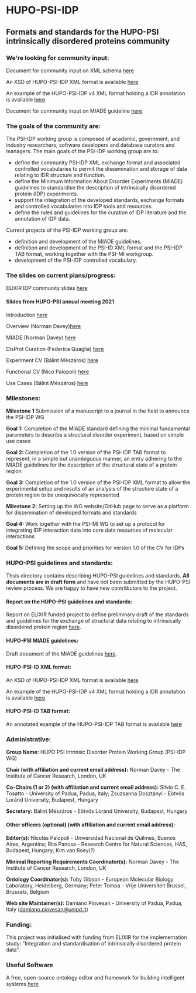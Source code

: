 # HUPO-PSI-IDP
## Formats and standards for the HUPO-PSI intrinsically disordered proteins community


### We're looking for community input:
Document for community input on XML schema [here](https://docs.google.com/document/d/1rfB3FiM6vSIGw3bQtQZdZeVhF-_fvTXMOu8UqdNfXdY/edit?usp=sharing)

An XSD of HUPO-PSI-IDP XML format is available [here](./formats/xml/draft_v4/PSI-ID_schema-v4.xsd)

An example of the HUPO-PSI-IDP v4 XML format holding a IDR annotation is available [here](./formats/xml/draft_v4/instance-v4-pmid_27515574.xml)


Document for community input on MIADE guideline [here](https://docs.google.com/document/d/1SK7UvZrpg6KQkkXpcN90Pipqhyc_DdoUNHTWxnX0H-M/)

### The goals of the community are:
The PSI-IDP working group is composed of academic, government, and industry researchers, software developers and database curators and managers. The main goals of the PSI-IDP working group are to:
* define the community PSI-IDP XML exchange format and associated controlled vocabularies to permit the dissemination and storage of data relating to IDR structure and function.
* define the Minimum Information About Disorder Experiments (MIADE) guidelines to standardise the description of intrinsically disordered protein (IDP) experiments.
* support the integration of the developed standards, exchange formats and controlled vocabularies into IDP tools and resources.
* define the rules and guidelines for the curation of IDP literature and the annotation of IDP data.

Current projects of the PSI-IDP working group are:
* definition and development of the MIADE guidelines.
* definition and development of the PSI-ID XML format and the PSI-IDP TAB format, working together with the PSI-MI workgroup.
* development of the PSI-IDP controlled vocabulary.

### The slides on current plans/progress:
ELIXIR IDP community slides [here](https://docs.google.com/presentation/d/1VniSns2tD1f-rjF2grMKGqHPTWRYkECjLZ0KSJctQO0/edit?usp=sharing)


#### Slides from HUPO-PSI annual meeting 2021
Introduction [here](https://docs.google.com/presentation/d/1nn0BeRtmD9R-RVj2TAw-4LaSP4M7y8fDO0EUotzEX7I/edit?usp=sharing)

Overview (Norman Davey)[here](https://docs.google.com/presentation/d/1yNTuRpAjOPSFSEsSOARKO9s5gsblI6IgDUTYIubKLrE/edit?usp=sharing)

MIADE (Norman Davey) [here](https://docs.google.com/presentation/d/1nn0BeRtmD9R-RVj2TAw-4LaSP4M7y8fDO0EUotzEX7I/edit?usp=sharing)

DisProt Curation (Federica Quaglia) [here](https://drive.google.com/file/d/1wOL6PPhPhYP7twmtoX5R2p4EIEzriMvD/view?usp=sharing)

Experiment CV (Bálint Mészáros) [here](https://docs.google.com/presentation/d/1pe56fkPbUwE7dNvU1aLu27AOgSkq0UEmxNkfrMKu3lk/edit?usp=sharing)

Functional CV (Nico Palopoli) [here](https://docs.google.com/presentation/d/112gistj38bc6-44Mm8dWgB8_5bwl6RGXiYhBDNDZpP4/edit?usp=sharing)

Use Cases (Bálint Mészáros) [here](https://docs.google.com/presentation/d/14Y6Lvkb1sIORkCmV2VMjRj4ndhP3mARdy5JGqzWlO0Y/edit?usp=sharing)

### Milestones:
**Milestone 1** Submission of a manuscript to a journal in the field to announce the PSI-IDP WG

**Goal 1:** Completion of the MIADE standard defining the minimal fundamental parameters to describe a structural disorder experiment, based on simple use cases

**Goal 2:** Completion of the 1.0 version of the PSI-IDP TAB format to represent, in a simple but unambiguous manner, an entry adhering to the MIADE guidelines for the description of the structural state of a protein region

**Goal 3:** Completion of the 1.0 version of the PSI-IDP XML format to allow the experimental setup and results of an analysis of the structure state of a protein region to be unequivocally represented

**Milestone 2:** Setting up the WG website/GitHub page to serve as a platform for dissemination of developed formats and standards

**Goal 4:** Work together with the PSI-MI WG to set up a protocol for integrating IDP interaction data into core data resources of molecular interactions

**Goal 5:** Defining the scope and priorities for version 1.0 of the CV for IDPs

### HUPO-PSI guidelines and standards:
Thsis directory contains describing HUPO-PSI guidelines and standards. **All documents are in draft form** and have not been submitted by the HUPO-PSI review process. We are happy to have new contriibutors to the project.

#### Report on the HUPO-PSI guidelines and standards:
Report on ELIXIR funded project to define preliminary draft of the standards and guidelines for the exchange of structural data relating to intrinsically disordered protein region [here](https://docs.google.com/document/d/1vVGQ40wyZAT27CBaWFdg2FTJK-AoAfPo2b1H-Uk6Fgo/edit?usp=sharing).

#### HUPO-PSI MIADE guidelines:
Draft document of the MIADE guidelines [here](https://docs.google.com/document/d/1SK7UvZrpg6KQkkXpcN90Pipqhyc_DdoUNHTWxnX0H-M/edit?ts=60016618).

#### HUPO-PSI-ID XML format:
An XSD of HUPO-PSI-IDP XML format is available [here](./formats/xml/draft_v4/PSI-ID_schema-v4.xsd)

An example of the HUPO-PSI-IDP v4 XML format holding a IDR annotation is available [here](./formats/xml/draft_v4/instance-v4-pmid_27515574.xml)

#### HUPO-PSI-ID TAB format:
An annotated example of the HUPO-PSI-IDP TAB format is available [here](./formats/tab/draft_v2/HUPO-PSI-IDP_TAB_format.xlsx)

### Administrative:
**Group Name:** HUPO PSI Intrinsic Disorder Protein Working Group (PSI-IDP WG)

**Chair (with affiliation and current email address):** Norman Davey - The Institute of Cancer Research, London, UK 

**Co-Chairs (1 or 2) (with affiliation and current email address):** Silvio C. E. Tosatto - University of Padua, Padua, Italy; Zsuzsanna Dosztányi - Eötvös Loránd University, Budapest, Hungary

**Secretary:** Bálint Mészáros - Eötvös Loránd University, Budapest, Hungary

#### Other officers (optional) (with affiliation and current email address):
**Editor(s):** Nicolás Palopoli - Universidad Nacional de Quilmes, Buenos Aires, Argentina; Rita Pancsa - Research Centre for Natural Sciences, HAS, Budapest, Hungary; Kim van Roey(?)

**Minimal Reporting Requirements Coordinator(s):** Norman Davey - The Institute of Cancer Research, London, UK 

**Ontology Coordinator(s):** Toby Gibson - European Molecular Biology Laboratory, Heidelberg, Germany; Peter Tompa - Vrije Universiteit Brussel, Brussels, Belgium

**Web site Maintainer(s):** Damiano Piovesan - University of Padua, Padua, Italy (damiano.piovesan@unipd.it)

### Funding:
This project was initialised with funding from ELIXIR for the implementation study: “Integration and standardisation of intrinsically disordered protein data”.


### Useful Software
A free, open-source ontology editor and framework for building intelligent systems [here](https://protege.stanford.edu/)

